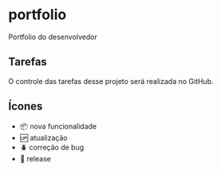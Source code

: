 # portfolio
Portfolio do desenvolvedor

## Tarefas

O controle das tarefas desse projeto será realizada no GitHub.

## Ícones

- :package: nova funcionalidade
- :up: atualização
- :beetle: correção de bug
- :checkered_flag: release
